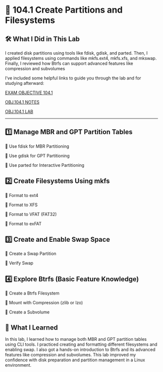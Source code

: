 # 🧪 104.1 Create Partitions and Filesystems

## 🛠️ What I Did in This Lab
I created disk partitions using tools like fdisk, gdisk, and parted. Then, I applied filesystems using commands like mkfs.ext4, mkfs.xfs, and mkswap. Finally, I reviewed how Btrfs can support advanced features like compression and subvolumes

I’ve included some helpful links to guide you through the lab and for studying afterward:

[EXAM OBJECTIVE 104.1](https://www.lpi.org/our-certifications/exam-101-102-objectives/#104.1_Create_partitions_and_filesystems)

[OBJ.104.1 NOTES]()

[OBJ.104.1 LAB]()

---

## 1️⃣ Manage MBR and GPT Partition Tables
🔹 Use fdisk for MBR Partitioning

🔹 Use gdisk for GPT Partitioning

🔹 Use parted for Interactive Partitioning

## 2️⃣ Create Filesystems Using mkfs
🔹 Format to ext4

🔹 Format to XFS

🔹 Format to VFAT (FAT32)

🔹 Format to exFAT

## 3️⃣ Create and Enable Swap Space
🔹 Create a Swap Partition

🔹 Verify Swap

## 4️⃣ Explore Btrfs (Basic Feature Knowledge)
🔹 Create a Btrfs Filesystem

🔹 Mount with Compression (zlib or lzo)

🔹 Create a Subvolume

## 🎯 What I Learned
In this lab, I learned how to manage both MBR and GPT partition tables using CLI tools. I practiced creating and formatting different filesystems and enabling swap. I also got a hands-on introduction to Btrfs and its advanced features like compression and subvolumes. This lab improved my confidence with disk preparation and partition management in a Linux environment. 
